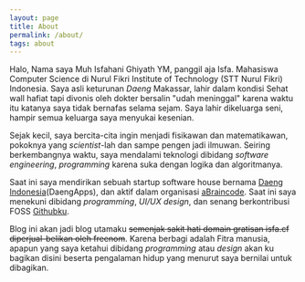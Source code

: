 ```yaml
---
layout: page
title: About
permalink: /about/
tags: about
---
```


Halo, Nama saya Muh Isfahani Ghiyath YM, panggil aja Isfa. Mahasiswa Computer Science di Nurul Fikri Institute of Technology (STT Nurul Fikri) Indonesia. Saya asli keturunan *Daeng* Makassar, lahir dalam kondisi Sehat wall hafiat tapi divonis oleh dokter bersalin "udah meninggal" karena waktu itu katanya saya tidak bernafas selama sejam. Saya lahir dikeluarga seni, hampir semua keluarga saya menyukai kesenian.

Sejak kecil, saya bercita-cita ingin menjadi fisikawan dan matematikawan, pokoknya yang *scientist*-lah dan sampe pengen jadi ilmuwan. Seiring berkembangnya waktu, saya mendalami teknologi dibidang *software engineering*, *programming* karena suka dengan logika dan algoritmanya.

Saat ini saya mendirikan sebuah startup software house bernama [Daeng Indonesia](https://daeng.id)(DaengApps), dan aktif dalam organisasi [aBraincode](http://abraincode.web.id). Saat ini saya menekuni dibidang *programming*, *UI/UX design*, dan senang berkontribusi FOSS [Githubku](https://github.com/isfaaghyth).

Blog ini akan jadi blog utamaku ~~semenjak sakit hati domain gratisan isfa.cf diperjual-belikan oleh freenom~~. Karena berbagi adalah Fitra manusia, apapun yang saya ketahui dibidang *programming* atau *design* akan ku bagikan disini beserta pengalaman hidup yang menurut saya bernilai untuk dibagikan.
